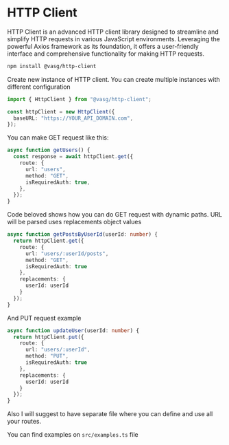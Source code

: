 # HTTP Client

HTTP Client is an advanced HTTP client library designed to streamline and simplify HTTP
requests in various JavaScript environments. Leveraging the powerful Axios framework as 
its foundation, it offers a user-friendly interface and comprehensive functionality for
making HTTP requests.

```bash
npm install @vasg/http-client
```

Create new instance of HTTP client. You can create multiple instances with different configuration

```typescript
import { HttpClient } from "@vasg/http-client";

const httpClient = new HttpClient({
  baseURL: "https://YOUR_API_DOMAIN.com",
}); 
```

You can make GET request like this:

```typescript
async function getUsers() {
  const response = await httpClient.get({
    route: {
      url: "users",
      method: "GET",
      isRequiredAuth: true,
    },
  });
}
```

Code beloved shows how you can do GET request with dynamic paths. 
URL will be parsed uses replacements object values 
```typescript
async function getPostsByUserId(userId: number) {
  return httpClient.get({
    route: {
      url: "users/:userId/posts",
      method: "GET",
      isRequiredAuth: true
    },
    replacements: {
      userId: userId
    }
  });
}
```

And PUT request example
```typescript
async function updateUser(userId: number) {
  return httpClient.put({
    route: {
      url: "users/:userId",
      method: "PUT",
      isRequiredAuth: true
    },
    replacements: {
      userId: userId
    }
  });
}
```

Also I will suggest to have separate file
where you can define and use all your routes.

You can find examples on ``src/examples.ts`` file

